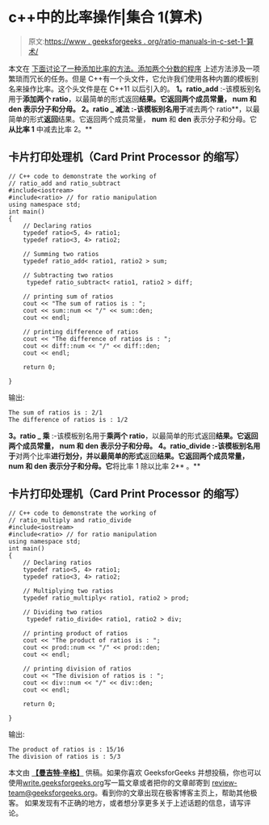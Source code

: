 # c++中的比率操作|集合 1(算术)

> 原文:[https://www . geeksforgeeks . org/ratio-manuals-in-c-set-1-算术/](https://www.geeksforgeeks.org/ratio-manipulations-in-c-set-1-arithmetic/)

本文在
[下面讨论了一种添加比率的方法。添加两个分数的程序](https://www.geeksforgeeks.org/program-to-add-two-fractions/)
上述方法涉及一项繁琐而冗长的任务。但是 C++有一个头文件，它允许我们使用各种内置的模板别名来操作比率。这个头文件是在 C++11 以后引入的。
**1。ratio_add** :-该模板别名用于**添加两个 ratio**，以最简单的形式返回**结果。它返回两个成员常量， **num** 和 **den** 表示分子和分母。
**2。ratio _ 减法** :-该模板别名用于**减去两个 ratio**，以最简单的形式**返回**结果。它返回两个成员常量， **num** 和 **den** 表示分子和分母。它**从比率 1** 中减去比率 2。** 

## 卡片打印处理机（Card Print Processor 的缩写）

```
// C++ code to demonstrate the working of
// ratio_add and ratio_subtract
#include<iostream>
#include<ratio> // for ratio manipulation
using namespace std;
int main()
{
    // Declaring ratios
    typedef ratio<5, 4> ratio1;
    typedef ratio<3, 4> ratio2;

    // Summing two ratios
    typedef ratio_add< ratio1, ratio2 > sum;

    // Subtracting two ratios
     typedef ratio_subtract< ratio1, ratio2 > diff;

    // printing sum of ratios
    cout << "The sum of ratios is : ";
    cout << sum::num << "/" << sum::den;
    cout << endl;

    // printing difference of ratios
    cout << "The difference of ratios is : ";
    cout << diff::num << "/" << diff::den;
    cout << endl;

    return 0;

}
```

输出:

```
The sum of ratios is : 2/1
The difference of ratios is : 1/2
```

**3。ratio _ 乘** :-该模板别名用于**乘两个 ratio**，以最简单的形式返回**结果。它返回两个成员常量， **num** 和 **den** 表示分子和分母。
**4。ratio_divide** :-该模板别名用于**对两个比率**进行划分，并以最简单的形式**返回**结果。它返回两个成员常量， **num** 和 **den** 表示分子和分母。它**将比率 1 除以比率 2** 。** 

## 卡片打印处理机（Card Print Processor 的缩写）

```
// C++ code to demonstrate the working of
// ratio_multiply and ratio_divide
#include<iostream>
#include<ratio> // for ratio manipulation
using namespace std;
int main()
{
    // Declaring ratios
    typedef ratio<5, 4> ratio1;
    typedef ratio<3, 4> ratio2;

    // Multiplying two ratios
    typedef ratio_multiply< ratio1, ratio2 > prod;

    // Dividing two ratios
     typedef ratio_divide< ratio1, ratio2 > div;

    // printing product of ratios
    cout << "The product of ratios is : ";
    cout << prod::num << "/" << prod::den;
    cout << endl;

    // printing division of ratios
    cout << "The division of ratios is : ";
    cout << div::num << "/" << div::den;
    cout << endl;

    return 0;

}
```

输出:

```
The product of ratios is : 15/16
The division of ratios is : 5/3
```

本文由 [**【曼吉特·辛格】**](https://auth.geeksforgeeks.org/profile.php?user=manjeet_04&list=practice) 供稿。如果你喜欢 GeeksforGeeks 并想投稿，你也可以使用[write.geeksforgeeks.org](https://write.geeksforgeeks.org)写一篇文章或者把你的文章邮寄到 review-team@geeksforgeeks.org。看到你的文章出现在极客博客主页上，帮助其他极客。
如果发现有不正确的地方，或者想分享更多关于上述话题的信息，请写评论。